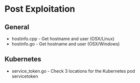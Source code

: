 # Post Exploitation

## General
* hostinfo.cpp - Get hostname and user (OSX/Linux)
* hostinfo.go - Get hostname and user (OSX/Windows)

## Kubernetes
* service_token.go - Check 3 locations for the Kubernetes pod servicetoken
